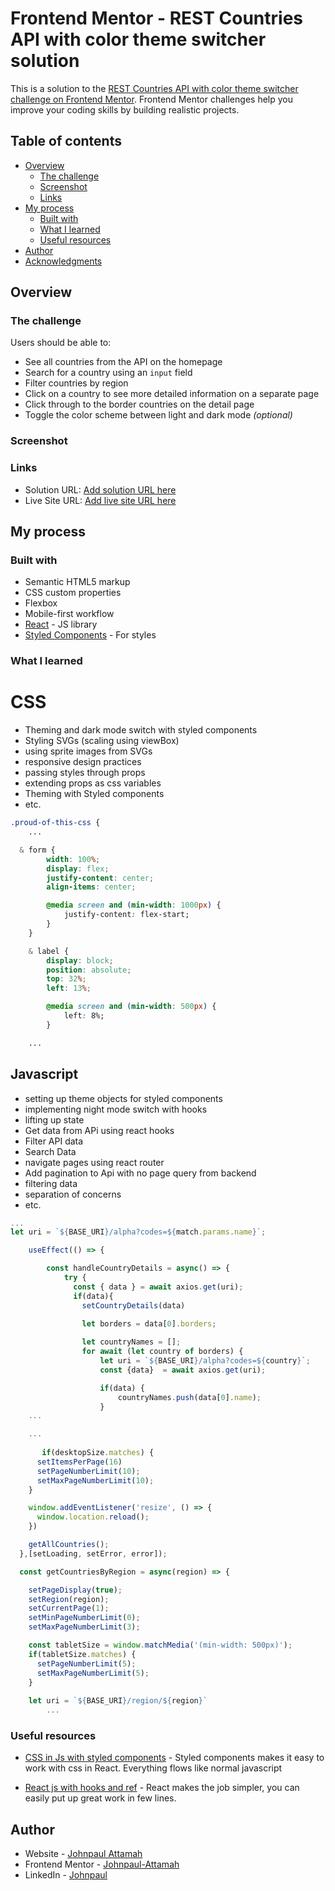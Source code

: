 # Frontend Mentor - REST Countries API with color theme switcher solution

This is a solution to the [REST Countries API with color theme switcher challenge on Frontend Mentor](https://www.frontendmentor.io/challenges/rest-countries-api-with-color-theme-switcher-5cacc469fec04111f7b848ca). Frontend Mentor challenges help you improve your coding skills by building realistic projects. 

## Table of contents

- [Overview](#overview)
  - [The challenge](#the-challenge)
  - [Screenshot](#screenshot)
  - [Links](#links)
- [My process](#my-process)
  - [Built with](#built-with)
  - [What I learned](#what-i-learned)
  - [Useful resources](#useful-resources)
- [Author](#author)
- [Acknowledgments](#acknowledgments)


## Overview

### The challenge

Users should be able to:

- See all countries from the API on the homepage
- Search for a country using an `input` field
- Filter countries by region
- Click on a country to see more detailed information on a separate page
- Click through to the border countries on the detail page
- Toggle the color scheme between light and dark mode *(optional)*

### Screenshot


### Links

- Solution URL: [Add solution URL here](https://your-solution-url.com)
- Live Site URL: [Add live site URL here](https://your-live-site-url.com)

## My process

### Built with

- Semantic HTML5 markup
- CSS custom properties
- Flexbox
- Mobile-first workflow
- [React](https://reactjs.org/) - JS library
- [Styled Components](https://styled-components.com/) - For styles

### What I learned

# CSS
- Theming and dark mode switch with styled components
- Styling SVGs (scaling using viewBox)
- using sprite images from SVGs 
- responsive design practices
- passing styles through props
- extending props as css variables
- Theming with Styled components
- etc.


```css
.proud-of-this-css {
    ...

  & form {
        width: 100%;
        display: flex;
        justify-content: center;
        align-items: center;

        @media screen and (min-width: 1000px) {
            justify-content: flex-start;
        }
    }

    & label {
        display: block;
        position: absolute;
        top: 32%;
        left: 13%;

        @media screen and (min-width: 500px) {
            left: 8%;
        }

    ...

```
## Javascript
- setting up theme objects for styled components
- implementing night mode switch with hooks
- lifting up state
- Get data from APi using react hooks
- Filter API data
- Search Data
- navigate pages using react router
- Add pagination to Api with no page query from backend
- filtering data
- separation of concerns
- etc.

```js
...
let uri = `${BASE_URI}/alpha?codes=${match.params.name}`;

    useEffect(() => {

        const handleCountryDetails = async() => {
            try {
              const { data } = await axios.get(uri);
              if(data){
                setCountryDetails(data)

                let borders = data[0].borders;
                
                let countryNames = [];
                for await (let country of borders) {
                    let uri = `${BASE_URI}/alpha?codes=${country}`;
                    const {data}  = await axios.get(uri);

                    if(data) {
                        countryNames.push(data[0].name);
                    }
    ...

    ...
    
       if(desktopSize.matches) {
      setItemsPerPage(16)
      setPageNumberLimit(10);
      setMaxPageNumberLimit(10);
    }

    window.addEventListener('resize', () => {
      window.location.reload();
    })

    getAllCountries();
  },[setLoading, setError, error]);

  const getCountriesByRegion = async(region) => {

    setPageDisplay(true);
    setRegion(region);
    setCurrentPage(1);
    setMinPageNumberLimit(0);
    setMaxPageNumberLimit(3);

    const tabletSize = window.matchMedia('(min-width: 500px)');
    if(tabletSize.matches) {
      setPageNumberLimit(5);
      setMaxPageNumberLimit(5);
    }
    
    let uri = `${BASE_URI}/region/${region}`
        ...
```

### Useful resources

- [CSS in Js with styled components](https://styled-components.com/docs/advanced) - Styled components makes it easy to work with css in React. Everything flows like normal javascript

- [React js with hooks and ref](https://reactjs.org/) - React makes the job simpler, you can easily put up great work in few lines.



## Author

- Website - [Johnpaul Attamah](https://github.com/Johnpaul-Attamah)
- Frontend Mentor - [Johnpaul-Attamah](https://www.frontendmentor.io/profile/Johnpaul-Attamah)
- LinkedIn - [Johnpaul](https://www.linkedin.com/in/johnpaul-attamah-4b265983/)


